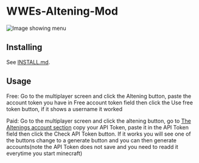 # WWEs-Altening-Mod
![Image showing menu](https://i.imgur.com/BxNirEP.png)

## Installing

See [INSTALL.md](/INSTALL.md).

## Usage

Free: Go to the multiplayer screen and click the Altening button, paste the account token you have in Free account token field then click the Use free token button, if it shows a username it worked

Paid: Go to the multiplayer screen and click the altening button, go to [The Altenings account section](https://panel.thealtening.com/#account) copy your API Token, paste it in the API Token field then click the Check API Token button. If it works you will see one of the buttons change to a generate button and you can then generate accounts(note the API Token does not save and you need to readd it everytime you start minecraft)
